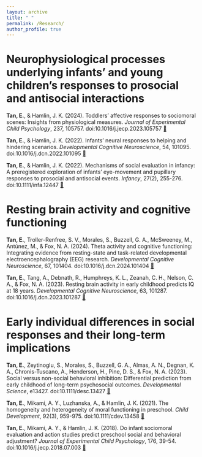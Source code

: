 ```yaml
---
layout: archive
title: " "
permalink: /Research/
author_profile: true
---
```



# Neurophysiological processes underlying infants’ and young children’s responses to prosocial and antisocial interactions

**Tan, E.**, & Hamlin, J. K. (2024). Toddlers’ affective responses to sociomoral scenes: Insights from physiological measures. _Journal of Experimental Child Psychology_, 237, 105757. doi:10.1016/j.jecp.2023.105757 [📄](https://authors.elsevier.com/a/1hZJz51Y-Pttx)

**Tan, E.**, & Hamlin, J. K. (2022). Infants’ neural responses to helping and hindering scenarios. _Developmental Cognitive Neuroscience_, 54, 101095. doi:10.1016/j.dcn.2022.101095 [📄](https://www.sciencedirect.com/science/article/pii/S1878929322000391)

**Tan, E.**, & Hamlin, J. K. (2022). Mechanisms of social evaluation in infancy: A preregistered exploration of infants’ eye-movement and pupillary responses to prosocial and antisocial events. _Infancy_, 27(2), 255-276. doi:10.1111/infa.12447 [📄](https://onlinelibrary.wiley.com/doi/full/10.1111/infa.12447)


# Resting brain activity and cognitive functioning

**Tan, E.**, Troller-Renfree, S. V., Morales, S., Buzzell, G. A., McSweeney, M., Antúnez, M., & Fox, N. A. (2024). Theta activity and cognitive functioning: Integrating evidence from resting-state and task-related developmental electroencephalography (EEG) research. _Developmental Cognitive Neuroscience_, 67, 101404. doi:10.1016/j.dcn.2024.101404 [📄](https://doi.org/10.1016/j.dcn.2024.101404)

**Tan, E.**, Tang, A., Debnath, R., Humphreys, K. L., Zeanah, C. H., Nelson, C. A., & Fox, N. A. (2023). Resting brain activity in early childhood predicts IQ at 18 years. _Developmental Cognitive Neuroscience_, 63, 101287. doi:10.1016/j.dcn.2023.101287 [📄](https://authors.elsevier.com/sd/article/S1878-9293(23)00092-0)


# Early individual differences in social responses and their long-term implications

**Tan, E.**, Zeytinoglu, S., Morales, S., Buzzell, G. A., Almas, A. N., Degnan, K. A., Chronis-Tuscano, A., Henderson, H., Pine, D. S., & Fox, N. A. (2023). Social versus non-social behavioral inhibition: Differential prediction from early childhood of long-term psychosocial outcomes. _Developmental Science_, e13427. doi:10.1111/desc.13427 [📄](https://onlinelibrary.wiley.com/doi/full/10.1111/desc.13427)

**Tan, E.**, Mikami, A. Y., Luzhanska, A., & Hamlin, J. K. (2021). The homogeneity and heterogeneity of moral functioning in preschool. _Child Development_, 92(3), 959-975. doi:10.1111/cdev.13458 [📄](https://srcd.onlinelibrary.wiley.com/doi/full/10.1111/cdev.13458)

**Tan, E.**, Mikami, A. Y., & Hamlin, J. K. (2018). Do infant sociomoral evaluation and action studies predict preschool social and behavioral adjustment? _Journal of Experimental Child Psychology_, 176, 39-54. doi:10.1016/j.jecp.2018.07.003 [📄](https://www.sciencedirect.com/science/article/pii/S0022096518300687) <br /><br />

